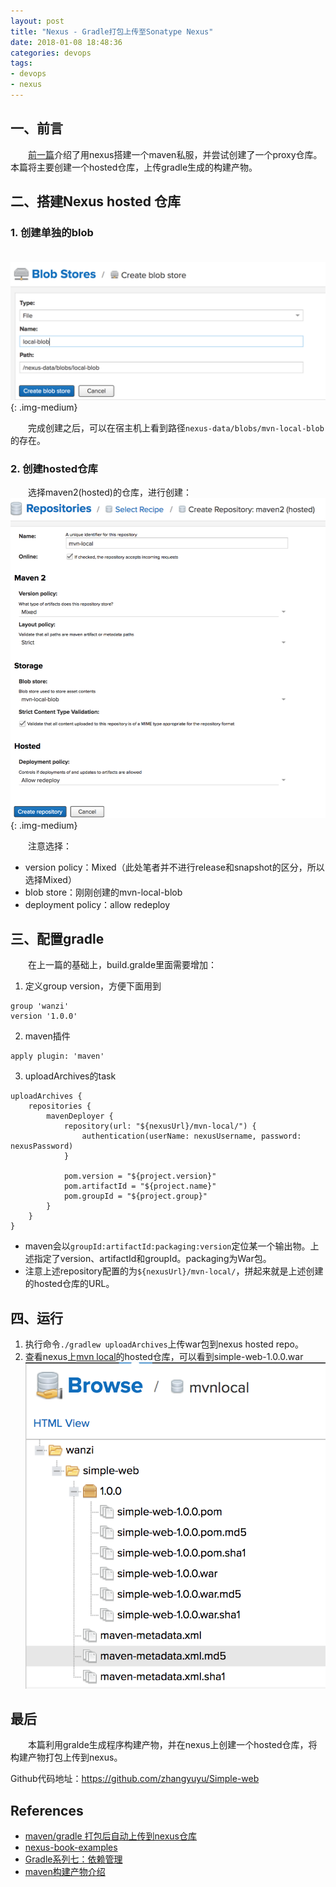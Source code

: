 ```yaml
---
layout: post
title: "Nexus - Gradle打包上传至Sonatype Nexus"
date: 2018-01-08 18:48:36
categories: devops
tags:
- devops
- nexus
---
```

## 一、前言
　　[前一篇](http://zhangyuyu.github.io/nexus-sonatype-nexus-maven-server/)介绍了用nexus搭建一个maven私服，并尝试创建了一个proxy仓库。本篇将主要创建一个hosted仓库，上传gradle生成的构建产物。

<!-- more -->
## 二、搭建Nexus hosted 仓库

### 1. 创建单独的blob

　　![](/assets/img/nexus-create-local-blob.png){: .img-medium}

　　完成创建之后，可以在宿主机上看到路径`nexus-data/blobs/mvn-local-blob`的存在。

### 2. 创建hosted仓库
　　选择maven2(hosted)的仓库，进行创建：
　　![](/assets/img/nexus-create-maven2-hosted.png){: .img-medium}

　　注意选择：

* version policy：Mixed（此处笔者并不进行release和snapshot的区分，所以选择Mixed）
* blob store：刚刚创建的mvn-local-blob
* deployment policy：allow redeploy

## 三、配置gradle
　　在上一篇的基础上，build.gralde里面需要增加：

1. 定义group version，方便下面用到
```
group 'wanzi'
version '1.0.0'
```

2. maven插件
```
apply plugin: 'maven'
```

3. uploadArchives的task
```
uploadArchives {
    repositories {
        mavenDeployer {
            repository(url: "${nexusUrl}/mvn-local/") {
                authentication(userName: nexusUsername, password: nexusPassword)
            }

            pom.version = "${project.version}"
            pom.artifactId = "${project.name}"
            pom.groupId = "${project.group}"
        }
    }
}
```

* maven会以`groupId:artifactId:packaging:version`定位某一个输出物。上述指定了version、artifactId和groupId。packaging为War包。
* 注意上述repository配置的为`${nexusUrl}/mvn-local/`，拼起来就是上述创建的hosted仓库的URL。

## 四、运行

1. 执行命令`./gradlew uploadArchives`上传war包到nexus hosted repo。
2. 查看nexus上[mvn local](http://localhost:32768/#browse/browse:mvn-local)的hosted仓库，可以看到simple-web-1.0.0.war
![](/assets/img/nexus-browse-simple-web.png)

## 最后
　　本篇利用gralde生成程序构建产物，并在nexus上创建一个hosted仓库，将构建产物打包上传到nexus。

Github代码地址：https://github.com/zhangyuyu/Simple-web

## References
* [maven/gradle 打包后自动上传到nexus仓库](http://www.cnblogs.com/yjmyzz/p/auto-upload-artifact-to-nexus.html)
* [nexus-book-examples](https://github.com/sonatype/nexus-book-examples/blob/master/gradle/another-project/build.gradle)
* [Gradle系列七：依赖管理](http://timebridge.space/2016/05/21/gradle-advaced-dependency-management/)
* [maven构建产物介绍](https://www.cnblogs.com/bigtall/archive/2011/03/23/1993253.html)

